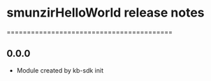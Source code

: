 # smunzirHelloWorld release notes
=========================================

0.0.0
-----
* Module created by kb-sdk init
